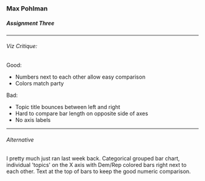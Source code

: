 ### Max Pohlman
##### Assignment Three

---
###### Viz Critique:

Good:
- Numbers next to each other allow easy comparison
- Colors match party


Bad:
- Topic title bounces between left and right
- Hard to compare bar length on opposite side of axes
- No axis labels


---
###### Alternative

I pretty much just ran last week back. Categorical grouped bar chart, individual
'topics' on the X axis with Dem/Rep colored bars right next to each other. Text
at the top of bars to keep the good numeric comparison. 

